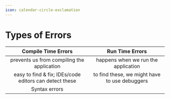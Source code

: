 ```yaml
---
icon: calendar-circle-exclamation
---
```


# Types of Errors



|                   Compile Time Errors                  |                Run Time Errors                |
| :----------------------------------------------------: | :-------------------------------------------: |
|       prevents us from compiling the application       |      happens when we run the application      |
| easy to find & fix; IDEs/code editors can detect these | to find these, we might have to use debuggers |
|                      Syntax errors                     |                                               |

